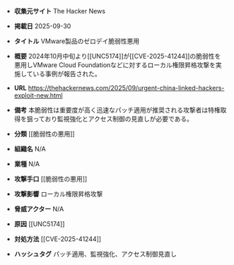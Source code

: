 - **収集元サイト**
The Hacker News

- **掲載日**
2025-09-30

- **タイトル**
VMware製品のゼロデイ脆弱性悪用

- **概要**
2024年10月中旬より[[UNC5174]]が[[CVE-2025-41244]]の脆弱性を悪用しVMware Cloud Foundationなどに対するローカル権限昇格攻撃を実施している事例が報告された。

- **URL**
https://thehackernews.com/2025/09/urgent-china-linked-hackers-exploit-new.html

- **備考**
本脆弱性は重要度が高く迅速なパッチ適用が推奨される攻撃者は特権取得を狙っており監視強化とアクセス制御の見直しが必要である。

- **分類**
[[脆弱性の悪用]]

- **組織名**
N/A

- **業種**
N/A

- **攻撃手口**
[[脆弱性の悪用]]

- **攻撃影響**
ローカル権限昇格攻撃

- **脅威アクター**
N/A

- **原因**
[[UNC5174]]

- **対処方法**
[[CVE-2025-41244]]

- **ハッシュタグ**
パッチ適用、監視強化、アクセス制御見直し
